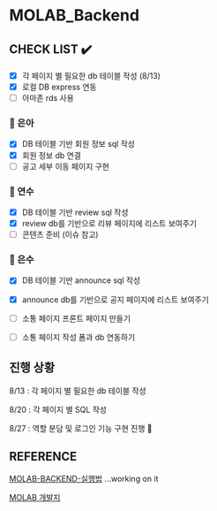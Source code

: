 # MOLAB_Backend

## CHECK LIST :heavy_check_mark:

- [x] 각 페이지 별 필요한 db 테이블 작성 (8/13)
- [x] 로컬 DB express 연동
- [ ] 아마존 rds 사용

### :eyes: 은아
- [x] DB 테이블 기반 회원 정보 sql 작성
- [x] 회원 정보 db 연결
- [ ] 공고 세부 이동 페이지 구현

### :eyes: 연수
- [x] DB 테이블 기반 review sql 작성
- [x] review db를 기반으로 리뷰 페이지에 리스트 보여주기
- [ ] 콘텐츠 준비 (이슈 참고)

### :eyes: 은수
- [x] DB 테이블 기반 announce sql 작성
- [x] announce db를 기반으로 공지 페이지에 리스트 보여주기
- [ ] 소통 페이지 프론트 페이지 만들기
- [ ] 소통 페이지 작성 폼과 db 연동하기


## 진행 상황

8/13 : 각 페이지 별 필요한 db 테이블 작성 


8/20 : 각 페이지 별 SQL 작성 


8/27 : 역할 분담 및 로그인 기능 구현 진행 :running:

## REFERENCE

[MOLAB-BACKEND-실행법]() ...working on it

[MOLAB 개발지](https://github.com/MoLab-SCT/MOLAB_Backend/wiki/MOLAB-%EA%B0%9C%EB%B0%9C%EC%A7%80)
